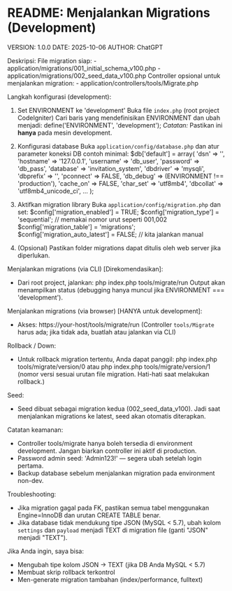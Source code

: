 # README: Menjalankan Migrations (Development)
VERSION: 1.0.0
DATE: 2025-10-06
AUTHOR: ChatGPT

Deskripsi:
  File migration siap: 
    - application/migrations/001_initial_schema_v100.php
    - application/migrations/002_seed_data_v100.php
  Controller opsional untuk menjalankan migration:
    - application/controllers/tools/Migrate.php

Langkah konfigurasi (development):

1) Set ENVIRONMENT ke 'development'
   Buka file `index.php` (root project CodeIgniter)
   Cari baris yang mendefinisikan ENVIRONMENT dan ubah menjadi:
     define('ENVIRONMENT', 'development');
   *Catatan:* Pastikan ini **hanya** pada mesin development.

2) Konfigurasi database
   Buka `application/config/database.php` dan atur parameter koneksi DB
   contoh minimal:
     $db['default'] = array(
       'dsn'   => '',
       'hostname' => '127.0.0.1',
       'username' => 'db_user',
       'password' => 'db_pass',
       'database' => 'invitation_system',
       'dbdriver' => 'mysqli',
       'dbprefix' => '',
       'pconnect' => FALSE,
       'db_debug' => (ENVIRONMENT !== 'production'),
       'cache_on' => FALSE,
       'char_set' => 'utf8mb4',
       'dbcollat' => 'utf8mb4_unicode_ci',
       ...
     );

3) Aktifkan migration library
   Buka `application/config/migration.php` dan set:
     $config['migration_enabled'] = TRUE;
     $config['migration_type'] = 'sequential'; // memakai nomor urut seperti 001,002
     $config['migration_table'] = 'migrations';
     $config['migration_auto_latest'] = FALSE; // kita jalankan manual

4) (Opsional) Pastikan folder migrations dapat ditulis oleh web server jika diperlukan.

Menjalankan migrations (via CLI) [Direkomendasikan]:
  - Dari root project, jalankan:
      php index.php tools/migrate/run
    Output akan menampilkan status (debugging hanya muncul jika ENVIRONMENT === 'development').

Menjalankan migrations (via browser) [HANYA untuk development]:
  - Akses:
      https://your-host/tools/migrate/run
    (Controller `tools/Migrate` harus ada; jika tidak ada, buatlah atau jalankan via CLI)

Rollback / Down:
  - Untuk rollback migration tertentu, Anda dapat panggil:
      php index.php tools/migrate/version/0
    atau
      php index.php tools/migrate/version/1
    (nomor versi sesuai urutan file migration. Hati-hati saat melakukan rollback.)

Seed:
  - Seed dibuat sebagai migration kedua (002_seed_data_v100). Jadi saat menjalankan
    migrations ke latest, seed akan otomatis diterapkan.

Catatan keamanan:
  - Controller tools/migrate hanya boleh tersedia di environment development. Jangan biarkan controller ini aktif di production.
  - Password admin seed: 'Admin123!' — segera ubah setelah login pertama.
  - Backup database sebelum menjalankan migration pada environment non-dev.

Troubleshooting:
  - Jika migration gagal pada FK, pastikan semua tabel menggunakan Engine=InnoDB dan urutan CREATE TABLE benar.
  - Jika database tidak mendukung tipe JSON (MySQL < 5.7), ubah kolom `settings` dan `payload` menjadi TEXT di migration file (ganti "JSON" menjadi "TEXT").

Jika Anda ingin, saya bisa:
  - Mengubah tipe kolom JSON -> TEXT (jika DB Anda MySQL < 5.7)
  - Membuat skrip rollback terkontrol
  - Men-generate migration tambahan (index/performance, fulltext)
